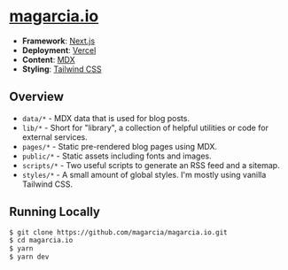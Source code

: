 # [magarcia.io](https://magarcia.io)

- **Framework**: [Next.js](https://nextjs.org/)
- **Deployment**: [Vercel](https://vercel.com)
- **Content**: [MDX](https://github.com/mdx-js/mdx)
- **Styling**: [Tailwind CSS](https://tailwindcss.com/)

## Overview

- `data/*` - MDX data that is used for blog posts.
- `lib/*` - Short for "library", a collection of helpful utilities or code for external services.
- `pages/*` - Static pre-rendered blog pages using MDX.
- `public/*` - Static assets including fonts and images.
- `scripts/*` - Two useful scripts to generate an RSS feed and a sitemap.
- `styles/*` - A small amount of global styles. I'm mostly using vanilla Tailwind CSS.

## Running Locally

```bash
$ git clone https://github.com/magarcia/magarcia.io.git
$ cd magarcia.io
$ yarn
$ yarn dev
```
